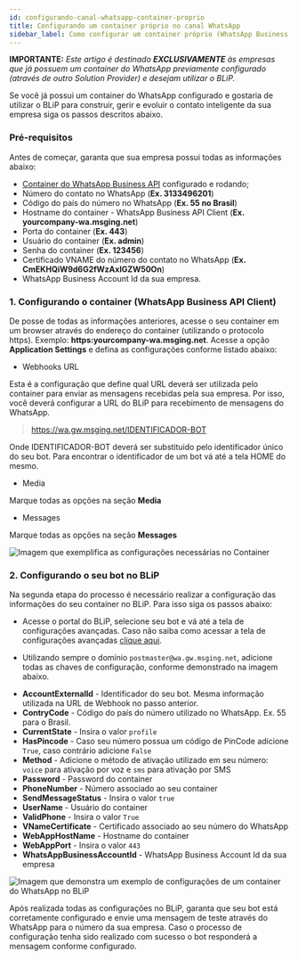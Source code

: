 ```yaml
---
id: configurando-canal-whatsapp-container-proprio
title: Configurando um container próprio no canal WhatsApp
sidebar_label: Como configurar um container próprio (WhatsApp Business API Client) do WhatsApp Business API no BLiP.
---
```


**IMPORTANTE:** *Este artigo é destinado **EXCLUSIVAMENTE** às empresas que já possuem um container do WhatsApp previamente configurado (através de outro Solution Provider) e desejam utilizar o BLiP.*

Se você já possui um container do WhatsApp configurado e gostaria de utilizar o BLiP para construir, gerir e evoluir o contato inteligente da sua empresa siga os passos descritos abaixo.

### Pré-requisitos

Antes de começar, garanta que sua empresa possui todas as informações abaixo:

* [Container do WhatsApp Business API](https://developers.facebook.com/docs/whatsapp/getting-started#setup) configurado e rodando;
* Número do contato no WhatsApp (**Ex. 3133496201**)
* Código do país do número no WhatsApp (**Ex. 55 no Brasil**)
* Hostname do container - WhatsApp Business API Client (**Ex. yourcompany-wa\.msging\.net**)
* Porta do container (**Ex. 443**)
* Usuário do container (**Ex. admin**)
* Senha do container (**Ex. 123456**)
* Certificado VNAME do número do contato no WhatsApp (**Ex. CmEKHQiW9d6G2fWzAxIGZW50On**)
* WhatsApp Business Account Id da sua empresa.

### 1. Configurando o container (WhatsApp Business API Client)

De posse de todas as informações anteriores, acesse o seu container em um browser através do endereço do container (utilizando o protocolo https). Exemplo: **https:yourcompany-wa.msging.net**. Acesse a opção **Application Settings** e defina as configurações conforme listado abaixo:

* Webhooks URL

Esta é a configuração que define qual URL deverá ser utilizada pelo container para enviar as mensagens recebidas pela sua empresa. Por isso, você deverá configurar a URL do BLiP para recebimento de mensagens do WhatsApp. 

> https://wa.gw.msging.net/IDENTIFICADOR-BOT

Onde IDENTIFICADOR-BOT deverá ser substituido pelo identificador único do seu bot. Para encontrar o identificador de um bot vá até a tela HOME do mesmo.

* Media

Marque todas as opções na seção **Media**

* Messages

Marque todas as opções na seção **Messages**

![Imagem que exemplifica as configurações necessárias no Container](/img/channels/whatsapp/wa-business-api.png)<br>

### 2. Configurando o seu bot no BLiP

Na segunda etapa do processo é necessário realizar a configuração das informações do seu container no BLiP. Para isso siga os passos abaixo:

* Acesse o portal do BLiP, selecione seu bot e vá até a tela de configurações avançadas. Caso não saiba como acessar a tela de configurações avançadas [clique aqui](/docs/management/configuracoes-avancadas-bot/).

* Utilizando sempre o domínio `postmaster@wa.gw.msging.net`, adicione todas as chaves de configuração, conforme demonstrado na imagem abaixo.

- **AccountExternalId** - Identificador do seu bot. Mesma informação utilizada na URL de Webhook no passo anterior.
- **ContryCode** - Código do país do número utilizado no WhatsApp. Ex. 55 para o Brasil.
- **CurrentState** - Insira o valor `profile`
- **HasPincode** - Caso seu número possua um código de PinCode adicione `True`, caso contrário adicione `False`
- **Method** - Adicione o método de ativação utilizado em seu número: `voice` para ativação por voz e `sms` para ativação por SMS
- **Password** - Password do container
- **PhoneNumber** - Número associado ao seu container
- **SendMessageStatus** - Insira o valor `true`
- **UserName** - Usuário do container
- **ValidPhone** - Insira o valor `True`
- **VNameCertificate** - Certificado associado ao seu número do WhatsApp
- **WebAppHostName** - Hostname do container
- **WebAppPort** - Insira o valor `443`
- **WhatsAppBusinessAccountId** - WhatsApp Business Account Id da sua empresa

![Imagem que demonstra um exemplo de configurações de um container do WhatsApp no BLiP](/img/channels/whatsapp/advanced-settings-blip-wa.png)<br>

Após realizada todas as configurações no BLiP, garanta que seu bot está corretamente configurado e envie uma mensagem de teste através do WhatsApp para o número da sua empresa. Caso o processo de configuração tenha sido realizado com sucesso o bot responderá a mensagem conforme configurado.
